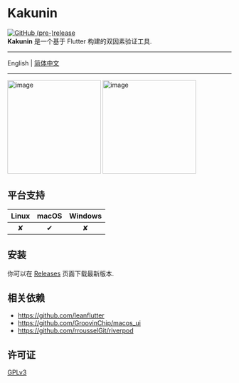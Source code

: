 # Kakunin

[![GitHub (pre-)release](https://img.shields.io/github/v/release/zsakvo/Kakunin.svg?include_prereleases&style=flat-square)](https://github.com/zsakvo/Kakunin/releases)  
**Kakunin** 是一个基于 Flutter 构建的双因素验证工具.

---

English | [简体中文](./README-ZH.md)

---

<img width="210" alt="image" src="https://user-images.githubusercontent.com/25399519/213914134-0c5a3fb5-f37a-484a-bb4f-2cd64e84de76.png">
<img width="210" alt="image" src="https://user-images.githubusercontent.com/25399519/213914162-15849193-7c68-44db-bd42-cfe75d71b2e6.png">

## 平台支持

| Linux | macOS | Windows |
| :---: | :---: | :-----: |
|   ✘   |   ✔   |    ✘    |

## 安装

你可以在 [Releases](https://github.com/zsakvo/Kakunin/releases/latest) 页面下载最新版本.

## 相关依赖

- https://github.com/leanflutter
- https://github.com/GroovinChip/macos_ui
- https://github.com/rrousselGit/riverpod

## 许可证

[GPLv3](./LICENSE)
